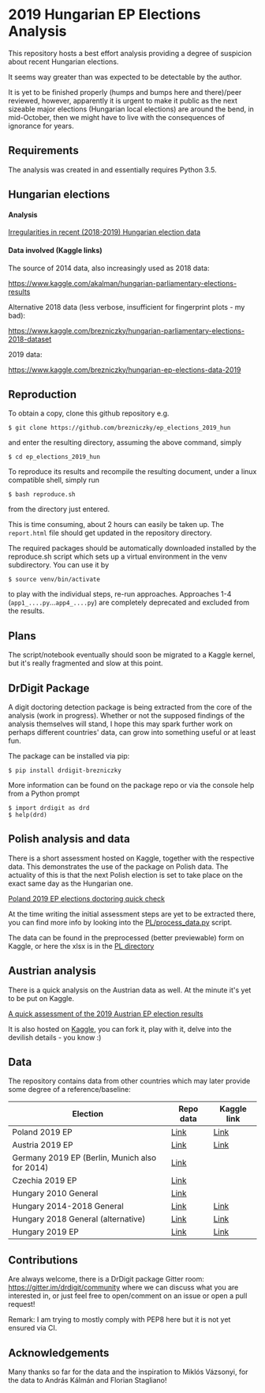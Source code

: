 2019 Hungarian EP Elections Analysis
====================================

This repository hosts a best effort analysis providing a degree of suspicion
about recent Hungarian elections.

It seems way greater than was expected to be detectable by the author.

It is yet to be finished properly (humps and bumps here and there)/peer
reviewed, however, apparently it is urgent to make it public as the next
sizeable major elections (Hungarian local elections) are around the bend, in
mid-October, then we might have to live with the consequences of ignorance for
years.


Requirements
------------

The analysis was created in and essentially requires Python 3.5.

Hungarian elections
-------------------

#### Analysis

[Irregularities in recent (2018-2019) Hungarian election data](https://nbviewer.jupyter.org/github/brezniczky/ep_elections_2019_hun/blob/master/report.ipynb)

#### Data involved (Kaggle links)

The source of 2014 data, also increasingly used as 2018 data:

https://www.kaggle.com/akalman/hungarian-parliamentary-elections-results

Alternative 2018 data (less verbose, insufficient for fingerprint plots - my
bad):

https://www.kaggle.com/brezniczky/hungarian-parliamentary-elections-2018-dataset

2019 data:

https://www.kaggle.com/brezniczky/hungarian-ep-elections-data-2019


Reproduction
------------

To obtain a copy, clone this github repository e.g.

    $ git clone https://github.com/brezniczky/ep_elections_2019_hun

and enter the resulting directory, assuming the above command, simply

    $ cd ep_elections_2019_hun

To reproduce its results and recompile the resulting document, under a linux
compatible shell, simply run

    $ bash reproduce.sh

from the directory just entered.

This is time consuming, about 2 hours can easily be taken up.
The `report.html` file should get updated in the repository directory.

The required packages should be automatically downloaded installed by the
reproduce.sh script which sets up a virtual environment in the venv
subdirectory. You can use it by

    $ source venv/bin/activate

to play with the individual steps, re-run approaches.
Approaches 1-4 (`app1_....py`...`app4_....py`) are completely deprecated and
excluded from the results.


Plans
-----

The script/notebook eventually should soon be migrated to a Kaggle kernel, but
it's really fragmented and slow at this point.


DrDigit Package
---------------

A digit doctoring detection package is being extracted from the core of the
analysis (work in progress).
Whether or not the supposed findings of the analysis themselves will stand, I
hope this may spark further work on perhaps different countries' data, can grow
into something useful or at least fun.

The package can be installed via pip:

    $ pip install drdigit-brezniczky

More information can be found on the package repo or via the console help from
a Python prompt

    $ import drdigit as drd
    $ help(drd)


Polish analysis and data
------------------------

There is a short assessment hosted on Kaggle, together with the respective data.
This demonstrates the use of the package on Polish data. The actuality of this
is that the next Polish election is set to take place on the exact same day as
the Hungarian one.

[Poland 2019 EP elections doctoring quick check](
https://www.kaggle.com/brezniczky/poland-2019-ep-elections-doctoring-quick-check/
)

At the time writing the initial assessment steps are yet to be extracted there,
you can find more info by looking into the [PL/process_data.py](
https://github.com/brezniczky/ep_elections_2019_hun/blob/master/PL/process_data.py
) script.

The data can be found in the preprocessed (better previewable) form on Kaggle,
or here the xlsx is in the [PL directory](
https://github.com/brezniczky/ep_elections_2019_hun/tree/master/PL
)


Austrian analysis
-----------------

There is a quick analysis on the Austrian data as well.
At the minute it's yet to be put on Kaggle.

[A quick assessment of the 2019 Austrian EP election results](
https://nbviewer.jupyter.org/github/brezniczky/ep_elections_2019_hun/blob/master/Austria%202019%20EP%20Elections.ipynb
)

It is also hosted on [Kaggle](https://www.kaggle.com/brezniczky/austria-2019-ep-elections-doctoring-quick-check), you can fork it, play with it, delve into the devilish details - you know :)


Data
----

The repository contains data from other countries which may later provide some
degree of a reference/baseline:

| Election | Repo data | Kaggle link |
| -------- | --------- | ----------- |
| Poland 2019 EP| [Link](https://github.com/brezniczky/ep_elections_2019_hun/tree/master/PL)|[Link](https://www.kaggle.com/brezniczky/2019-european-parliament-election-in-poland-data)|
| Austria 2019 EP| [Link](https://github.com/brezniczky/ep_elections_2019_hun/tree/master/AT)|[Link](https://www.kaggle.com/brezniczky/austrian-ep-elections-data-2019)|
| Germany 2019 EP (Berlin, Munich also for 2014)| [Link](https://github.com/brezniczky/ep_elections_2019_hun/tree/master/DE)||
| Czechia 2019 EP| [Link](https://github.com/brezniczky/ep_elections_2019_hun/tree/master/CZ)||
| Hungary 2010 General| [Link](https://github.com/brezniczky/ep_elections_2019_hun/tree/master/HU/2010)||
| Hungary 2014-2018 General| [Link](https://github.com/brezniczky/ep_elections_2019_hun/tree/master/HU/AndrasKalman)|[Link](https://www.kaggle.com/akalman/hungarian-parliamentary-elections-results)|
| Hungary 2018 General (alternative)| [Link](https://github.com/brezniczky/ep_elections_2019_hun/tree/master/2018) | [Link](https://www.kaggle.com/brezniczky/hungarian-parliamentary-elections-2018-dataset)|
| Hungary 2019 EP| [Link](https://github.com/brezniczky/ep_elections_2019_hun/blob/master/HU/EP_2019_szavaz_k_ri_eredm_ny.xlsx)|[Link](https://www.kaggle.com/brezniczky/hungarian-ep-elections-data-2019)|


Contributions
-------------

Are always welcome, there is a DrDigit package Gitter room:
https://gitter.im/drdigit/community where we can discuss what you are
interested in, or just feel free to open/comment on an issue or open a pull
request!

Remark: I am trying to mostly comply with PEP8 here but it is not yet
ensured via CI.


Acknowledgements
----------------

Many thanks so far for the data and the inspiration to Miklós Vázsonyi, for the data to András Kálmán and Florian
Stagliano!
